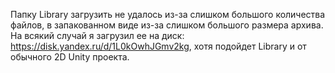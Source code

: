 Папку Library загрузить не удалось из-за слишком большого количества файлов, в запакованном виде из-за слишком большого размера архива.
На всякий случай я загрузил ее на диск: https://disk.yandex.ru/d/1L0kOwhJGmv2kg, хотя подойдет Library и от обычного 2D Unity проекта.
